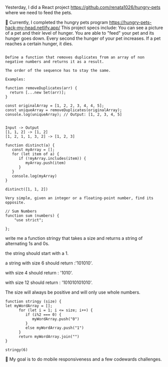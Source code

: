 Yesterday, I did a React project https://github.com/renata1026/hungry-pets where we need to feed the pets. 

📖 Currently, I completed the hungry pets program https://hungry-pets-hack-my-head.netlify.app/  This project specs include:
You can see a picture of a pet and their level of hunger. You are able to "feed" your pet and its hunger goes down. Every second the hunger of your pet increases. If a pet reaches a certain hunger, it dies.


```

Define a function that removes duplicates from an array of non negative numbers and returns it as a result.

The order of the sequence has to stay the same.

Examples:

function removeDuplicates(arr) {
  return [...new Set(arr)];
}

const originalArray = [1, 2, 2, 3, 4, 4, 5];
const uniqueArray = removeDuplicates(originalArray);
console.log(uniqueArray); // Output: [1, 2, 3, 4, 5]


Input -> Output
[1, 1, 2] -> [1, 2]
[1, 2, 1, 1, 3, 2] -> [1, 2, 3]

function distinct(a) {
   const myArray = [];
   for (let item of a) {
      if (!myArray.includes(item)) {
         myArray.push(item)
      }
   }
   console.log(myArray) 
}

distinct([1, 1, 2])
```
```
Very simple, given an integer or a floating-point number, find its opposite.

// Sum Numbers
function sum (numbers) {
    "use strict";
  
};
```
write me a function stringy that takes a size and returns a string of alternating 1s and 0s.

the string should start with a 1.

a string with size 6 should return :'101010'.

with size 4 should return : '1010'.

with size 12 should return : '101010101010'.

The size will always be positive and will only use whole numbers.

```
function stringy (size) {
let myWordArray = [];
      for (let i = 1; i <= size; i++) {
         if (i%2 === 0) {
            myWordArray.push("0")
         }
         else myWordArray.push("1")
      }
      return myWordArray.join("")
} 

stringy(6)
```
🎯 My goal is to do mobile responsiveness and a few codewards challenges.
